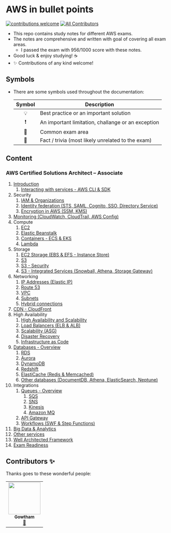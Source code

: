 # AWS in bullet points

[![contributions welcome](https://img.shields.io/badge/contributions-welcome-brightgreen.svg?style=flat)](https://github.com/undergroundwires/SafeOrbit/issues) <!-- ALL-CONTRIBUTORS-BADGE:START - Do not remove or modify this section --> [![All Contributors](https://img.shields.io/badge/all_contributors-1-orange.svg?style=flat-square)](#contributors-) <!-- ALL-CONTRIBUTORS-BADGE:END -->

- This repo contains study notes for different AWS exams.
- The notes are comprehensive and written with goal of covering all exam areas.
  - I passed the exam with 956/1000 score with these notes.
- Good luck & enjoy studying! ☕
- ✨ Contributions of any kind welcome!

## Symbols

- There are some symbols used throughout the documentation:

    | Symbol | Description |
    |:------:|-------------|
    | 💡 | Best practice or an important solution |
    | ❗ | An important limitation, challange or an exception |
    | 📝 | Common exam area |
    | 🤗 | Fact / trivia (most likely unrelated to the exam) |

## Content

### AWS Certified Solutions Architect – Associate

1. [Introduction](./saa/1.%20Introduction.md)
    1. [Interacting with services - AWS CLI & SDK](./saa/1.1.%20Interacting%20with%20services%20-%20AWS%20CLI%20&%20SDK.md)
2. Security
    1. [IAM & Organizations](./saa/2.1.%20Security%20-%20IAM%20&%20Organizations.md)
    2. [Identity federation (STS, SAML, Cognito, SSO, Directory Service)](./saa/2.2.%20Security%20-%20Identity%20federation%20(STS,%20SAML,%20Cognito,%20SSO,%20Directory%20Service).md)
    3. [Encryption in AWS (SSM, KMS)](./saa/2.3.%20Security%20-%20Encryption%20in%20AWS%20(SSM,%20KMS).md)
3. [Monitoring (CloudWatch, CloudTrail, AWS Config)](./saa/3.%20Monitoring%20-%20CloudWatch,%20CloudTrail,%20AWS%20Config.md)
4. Compute
    1. [EC2](./saa/4.1.%20Compute%20-%20EC2.md)
    2. [Elastic Beanstalk](./saa/4.2.%20Compute%20-%20Elastic%20Beanstalk.md)
    3. [Containers - ECS & EKS](./saa/4.3.%20Compute%20-%20Containers%20-%20ECS%20&%20EKS.md)
    4. [Lambda](./saa/4.4.%20Compute%20-%20Lambda.md)
5. Storage
    1. [EC2 Storage (EBS & EFS - Instance Store)](./saa/5.1.%20Storage%20-%20EC2%20Storage%20(EBS%20&%20EFS%20&%20Instance%20Store).md)
    2. [S3](./saa/5.2.%20Storage%20-%20S3.md)
    3. [S3 - Security](./saa/5.3.%20Storage%20-%20S3%20-%20Security.md)
    4. [S3 - Integrated Services (Snowball, Athena, Storage Gateway)](./saa/5.4.%20Storage%20-%20S3%20Integrated%20Services%20(Snowball,%20Athena,%20Storage%20Gateway).md)
6. Networking
    1. [IP Addresses (Elastic IP)](./saa/6.1%20Networking%20-%20IP%20Addresses%20(Elastic%20IP).md)
    2. [Route 53](./saa/6.2.%20Networking%20-%20Route%2053.md)
    3. [VPC](./saa/6.3.%20Networking%20-%20VPC.md)
    4. [Subnets](./saa/6.4.%20Networking%20-%20VPC%20-%20Subnets.md)
    5. [Hybrid connections](./saa/6.5.%20Networking%20-%20Hybrid%20connections.md)
7. [CDN - CloudFront](./saa/7.%20CDN%20-%20CloudFront.md)
8. High Availability
    1. [High Availability and Scalability](./saa/8.1.%20High%20Availability%20-%20High%20Availability%20and%20Scalability.md)
    2. [Load Balancers (ELB & ALB)](./saa/8.2.%20High%20Availability%20-%20Load%20Balancers%20(ELB%20&%20ALB).md)
    3. [Scalability (ASG)](./saa/8.3.%20High%20Availability%20-%20Scalability%20(ASG).md)
    4. [Disaster Recovery](./saa/8.4.%20High%20Availability%20-%20Disaster%20Recovery.md)
    5. [Infrastructure as Code](./saa/8.5.%20High%20Availability%20-%20Infrastructure%20as%20Code.md)
9. [Databases - Overview](./saa/9.%20Databases%20-%20Overview.md)
    1. [RDS](./saa/9.1.%20Databases%20-%20RDS.md)
    2. [Aurora](./saa/9.2.%20Databases%20-%20Aurora.md)
    3. [DynamoDB](./saa/9.3.%20Databases%20-%20DynamoDB.md)
    4. [Redshift](./saa/9.4.%20Databases%20-%20Redshift.md)
    5. [ElastiCache (Redis & Memcached)](./saa/9.5.%20Databases%20-%20ElastiCache%20(Redis%20&%20Memcached).md)
    6. [Other databases (DocumentDB, Athena, ElasticSearch, Neptune)](./saa/9.6.%20Databases%20-%20Other%20databases%20(DocumentDB,%20Athena,%20ElasticSearch,%20Neptune).md)
10. Integrations
    1. [Queues - Overview](./saa/10.1.%20Integrations%20-%20Queues%20-%20Overview.md)
       1. [SQS](./saa/10.1.1.%20Integrations%20-%20Queues%20-%20SQS.md)
       2. [SNS](./saa/10.1.2.%20Integrations%20-%20Queues%20-%20SNS.md)
       3. [Kinesis](./saa/10.1.3.%20Integrations%20-%20Queues%20-%20Kinesis.md)
       4. [Amazon MQ](./saa/10.1.4.%20Integrations%20-%20Queues%20-%20Amazon%20MQ.md)
    2. [API Gateway](./saa/10.2.%20Integrations%20-%20API%20Gateway.md)
    3. [Workflows (SWF & Step Functions)](./saa/10.3.%20Integrations%20-%20Workflows%20-%20SWF%20&%20Step%20Functions.md)
11. [Big Data & Analytics](./saa/11.%20Big%20Data%20&%20Data%20Analytics.md)
12. [Other services](./saa/12.%20Other%20services.md)
13. [Well Architected Framework](./saa/13.%20Well%20Architected%20Framework.md)
14. [Exam Readiness](./saa/14.%20Exam%20Readiness.md)

## Contributors ✨

Thanks goes to these wonderful people:

<!-- ALL-CONTRIBUTORS-LIST:START - Do not remove or modify this section -->
<!-- prettier-ignore-start -->
<!-- markdownlint-disable -->
<table>
  <tr>
    <td align="center"><a href="https://github.com/Gowtham-Github"><img src="https://avatars2.githubusercontent.com/u/56188220?v=4" width="100px;" alt=""/><br /><sub><b>Gowtham</b></sub></a><br /><a href="https://github.com/undergroundwires/AWS-in-bullet-points/commits?author=Gowtham-Github" title="Documentation">📖</a></td>
  </tr>
</table>

<!-- markdownlint-enable -->
<!-- prettier-ignore-end -->
<!-- ALL-CONTRIBUTORS-LIST:END -->
